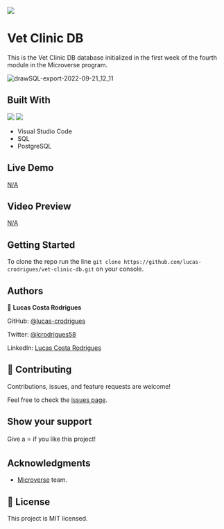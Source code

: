 ![](https://img.shields.io/badge/Microverse-blueviolet)
# Vet Clinic DB

This is the Vet Clinic DB database initialized in the first week of the fourth module in the Microverse program.

![drawSQL-export-2022-09-21_12_11](https://user-images.githubusercontent.com/84423749/191594659-a15c3460-cec7-4ed8-b406-20ba27c5fcde.png)


## Built With
![](https://img.shields.io/badge/-SQL-blue) ![](https://img.shields.io/badge/-PostgreSQL-cyan)
- Visual Studio Code
- SQL
- PostgreSQL

## Live Demo

 [N/A](#)

 ## Video Preview

 [N/A](#)

 ## Getting Started

To clone the repo run the line `git clone https://github.com/lucas-crodrigues/vet-clinic-db.git` on your console.

  ## Authors

👤 **Lucas Costa Rodrigues**

GitHub: [@lucas-crodrigues](https://github.com/lucas-crodrigues)

Twitter: [@lcrodrigues58](https://twitter.com/lcrodrigues58)

LinkedIn: [Lucas Costa Rodrigues](https://www.linkedin.com/in/lucascostarodrigues/)

## 🤝 Contributing

Contributions, issues, and feature requests are welcome!

Feel free to check the [issues page](https://github.com/lucas-crodrigues/vet-clinic-db/issues).

## Show your support
Give a ⭐️ if you like this project!

## Acknowledgments

- [Microverse](https://github.com/microverseinc) team. <br>

## 📝 License

This project is MIT licensed.
